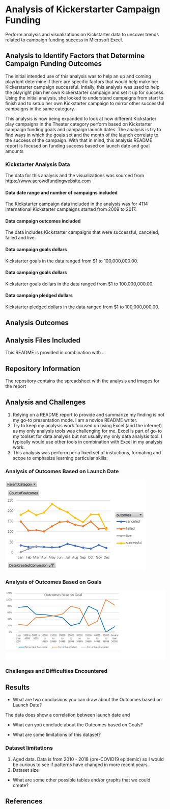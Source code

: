 # Analysis of Kickerstarter Campaign Funding

Perform analysis and visualizations on Kickstarter data to uncover trends related to campaign funding success in Microsoft Excel.

## Analysis to Identify Factors that Determine Campaign Funding Outcomes

The initial intended use of this analysis was to help an up and coming playright determine if there are specific factors that would help make her Kickerstarter campaign successful. Intially, this analysis was used to help the playright plan her own Kickerstarter campaign and set it up for success. Using the initial analysis, she looked to understand campaigns from start to finish and to setup her own Kickstarter campaign to mirror other successful campaigns in the same category.

This analysis is now being expanded to look at how different Kickstarter play campaigns in the Theater category perform based on Kickstarter campaign funding goals and campaign launch dates. The analysis is try to find ways in which the goals set and the month of the launch correlate to the success of the campaign. 
With that in mind, this analysis README report is focused on funding success based on launch date and goal amounts

### Kickstarter Analysis Data
The data for this analysis and the visualizations was sourced from https://www.acrowdfundingwebsite.com

#### Data date range and number of campaigns included
The Kickstarter campaign data included in the analysis was for 4114 international Kickstarter campaigns started from 2009 to 2017. 

#### Data campaign outcomes included
The data includes Kickstarter campaigns that were successful, canceled, failed and live. 

#### Data campaign goals dollars 
Kickstarter goals in the data ranged from $1 to 100,000,000.00. 

#### Data campaign goals dollars 
Kickstarter goals dollars in the data ranged from $1 to 100,000,000.00. 

#### Data campaign pledged dollars
Kickstarter pledged dollars in the data ranged from $1 to 100,000,000.00. 


## Analysis Outcomes


## Analysis Files Included
 
This README is provided in combination with ...

## Repository Information
The repository contains the spreadsheet with the analysis and images for the report


## Analysis and Challenges
1. Relying on a README report to provide and summarize my finding is not my go-to presentation mode. I am a novice README writer.
2. Try to keep my analysis work focused on using Excel (and the internet) as my only analysis tools was challenging for me. 
Excel is part of go-to my toolset for data analysis but not usually my only data analysis tool. 
I typically would use other tools in combination with Excel in my analysis work.
3. This analysis was perform per a fixed set of instuctions, formating and scope to emphasize learning particular skills:

### Analysis of Outcomes Based on Launch Date
![Outcomes Based on Launch Date ](/Outcomes_Based_on_Launch_Date.png)

### Analysis of Outcomes Based on Goals
![Outcomes vs Goals ](/Outcomes_vs_Goals.png)

### Challenges and Difficulties Encountered



## Results

- What are two conclusions you can draw about the Outcomes based on Launch Date?

The data does show a correlation between launch date and 

- What can you conclude about the Outcomes based on Goals?

- What are some limitations of this dataset?
### Dataset limitations
1. Aged data. Data is from 2010 - 2018 (pre-COVID19 epidemic) so I would be curious to see if patterns have changed in more recent years.
2. Dataset size


- What are some other possible tables and/or graphs that we could create?

## References
